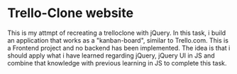 # Trello-Clone website

This is my attmpt of recreating a trelloclone with jQuery.
In this task, i build an application that works as a "kanban-board", similar to Trello.com. This is a Frontend project and no backend has been implemented.
The idea is that i should apply what i have learned regarding jQuery, jQuery UI in JS and combine that knowledge with previous learning in JS to complete this task.